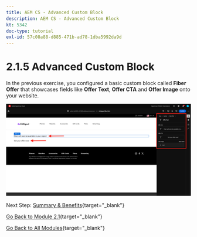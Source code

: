 ```yaml
---
title: AEM CS - Advanced Custom Block
description: AEM CS - Advanced Custom Block
kt: 5342
doc-type: tutorial
exl-id: 57c08a88-d885-471b-ad78-1dba5992da9d
---
```

# 2.1.5 Advanced Custom Block

In the previous exercise, you configured a basic custom block called **Fiber Offer** that showcases fields like **Offer Text**, **Offer CTA** and **Offer Image** onto your website.

![AEMCS](./images/block29.png)

Next Step: [Summary & Benefits](./summary.md){target="_blank"}

[Go Back to Module 2.1](./aemcs.md){target="_blank"}

[Go Back to All Modules](./../../../overview.md){target="_blank"}
